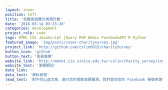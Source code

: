 ```yaml
---
layout: inner
position: left
title: '急難家庭曙光再現計劃'
date: '2016-03-14 03:23:20'
categories: development
project_role: code
tags: HTML CSS JavaScript jQuery PHP Webix FacebookAPI R Python
featured_image: 'img/posts/cover-charitysurvey.jpg'
project_link: 'http://github.com/cslin0915/charitySurvey'
button_icon: 'github'
button_text: '查看專案'
website_link: 'http://mmnet.iis.sinica.edu.tw/~cslin/charity_survey/index.phtml'
website_text: '瀏覽網站'
data_link: ''
data_text: '資料檢視'
lead_text: '對不同公益文章，進行您的捐款意願量測。我們會向您的 Facebook 帳號申請個人特質分析所需要的權限。您的資料僅供本問卷做學術研究，我們不會散佈您的資料，請您放心。'
---
```

